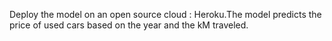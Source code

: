 Deploy the model on an open source cloud : Heroku.The model predicts the price of used cars based on the year and the kM traveled. 
